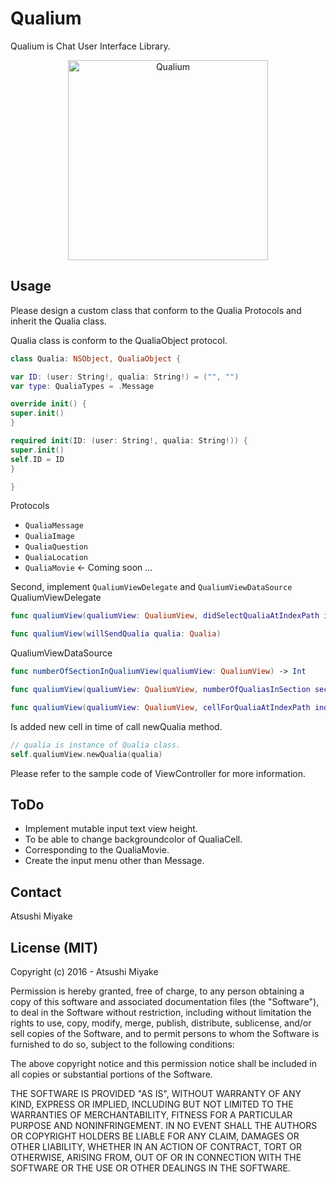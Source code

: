 # Qualium

Qualium is Chat User Interface Library.

<p align="center">
<img src="https://github.com/atsushi130/Qualium/blob/master/Qualium/images/Qualium.gif" alt="Qualium" width="320"/>
</p>

## Usage

Please design a custom class that conform to the Qualia Protocols and inherit the Qualia class. 

Qualia class is conform to the QualiaObject protocol.
```swift
class Qualia: NSObject, QualiaObject {

var ID: (user: String!, qualia: String!) = ("", "")
var type: QualiaTypes = .Message

override init() {
super.init()
}

required init(ID: (user: String!, qualia: String!)) {
super.init()
self.ID = ID
}

}
```

Protocols
- `QualiaMessage`
- `QualiaImage`
- `QualiaQuestion`
- `QualiaLocation`
- `QualiaMovie` ← Coming soon ...

Second, implement `QualiumViewDelegate` and `QualiumViewDataSource`    
QualiumViewDelegate
```swift
func qualiumView(qualiumView: QualiumView, didSelectQualiaAtIndexPath indexPath: NSIndexPath)
```
```swift
func qualiumView(willSendQualia qualia: Qualia)
```

QualiumViewDataSource
```swift
func numberOfSectionInQualiumView(qualiumView: QualiumView) -> Int
```
```swift
func qualiumView(qualiumView: QualiumView, numberOfQualiasInSection section: Int) -> Int
```
```swift
func qualiumView(qualiumView: QualiumView, cellForQualiaAtIndexPath indexPath: NSIndexPath) -> QualiaCell
```

Is added new cell in time of call newQualia method.
```swift
// qualia is instance of Qualia class.
self.qualiumView.newQualia(qualia)
```

Please refer to the sample code of ViewController for more information.

## ToDo
- Implement mutable input text view height.
- To be able to change backgroundcolor of QualiaCell.
- Corresponding to the QualiaMovie.
- Create the input menu other than Message.

## Contact

Atsushi Miyake  

## License (MIT)

Copyright (c) 2016 - Atsushi Miyake

Permission is hereby granted, free of charge, to any person obtaining a copy
of this software and associated documentation files (the "Software"), to deal
in the Software without restriction, including without limitation the rights
to use, copy, modify, merge, publish, distribute, sublicense, and/or sell
copies of the Software, and to permit persons to whom the Software is
furnished to do so, subject to the following conditions:

The above copyright notice and this permission notice shall be included in
all copies or substantial portions of the Software.

THE SOFTWARE IS PROVIDED "AS IS", WITHOUT WARRANTY OF ANY KIND, EXPRESS OR
IMPLIED, INCLUDING BUT NOT LIMITED TO THE WARRANTIES OF MERCHANTABILITY,
FITNESS FOR A PARTICULAR PURPOSE AND NONINFRINGEMENT. IN NO EVENT SHALL THE
AUTHORS OR COPYRIGHT HOLDERS BE LIABLE FOR ANY CLAIM, DAMAGES OR OTHER
LIABILITY, WHETHER IN AN ACTION OF CONTRACT, TORT OR OTHERWISE, ARISING FROM,
OUT OF OR IN CONNECTION WITH THE SOFTWARE OR THE USE OR OTHER DEALINGS IN
THE SOFTWARE.
